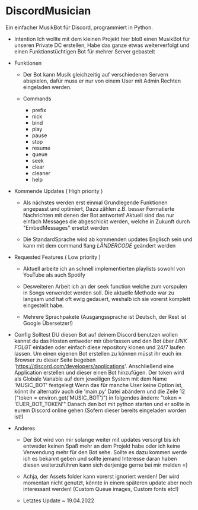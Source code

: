 # DiscordMusician
 Ein einfacher MusikBot für Discord, programmiert in Python.

 - Intention
    Ich wollte mit dem kleinen Projekt hier bloß einen MusikBot für unseren Private DC erstellen,
    Habe das ganze etwas weiterverfolgt und einen Funktionstüchtigen Bot für mehrer Server gebastelt
 
 - Funktionen
    - Der Bot kann Musik gleichzeitig auf verschiedenen Servern abspielen,
      dafür muss er nur von einem User mit Admin Rechten eingeladen werden.

    - Commands
      -  prefix
      -  nick
      -  bind
      -  play
      -  pause
      -  stop
      -  resume
      -  queue
      -  seek
      -  clear
      -  cleaner
      -  help

-  Kommende Updates ( High priority )
   -  Als nächstes werden erst einmal Grundlegende Funktionen angepasst und optimiert,
      Dazu zählen z.B. besser Formatierte Nachrichten mit denen der Bot antwortet!
      Aktuell sind das nur einfach Messages die abgeschickt werden, welche in Zukunft
      durch "EmbedMessages" ersetzt werden

   - Die StandardSprache wird ab kommenden updates Englisch sein und kann mit dem command !lang *LÄNDERCODE* geändert werden

-  Requested Features ( Low priority )
   -  Aktuell arbeite ich an schnell implementierten playlists sowohl von YouTube als auch Spotify

   -  Desweiteren Arbeit ich an der seek function welche zum vorspulen in Songs verwendet werden soll.
      Die aktuelle Methode war zu langsam und hat oft ewig gedauert, weshalb ich sie vorerst komplett eingestellt habe.

   -  Mehrere Sprachpakete (Ausgangssprache ist Deutsch, der Rest ist Google Übersetzer!)

-  Config
    Solltest DU diesen Bot auf deinem Discord benutzen wollen kannst du das Hosten
    entweder mir überlassen und den Bot über *LINK FOLGT* einladen oder einfach diese repository klonen
    und 24/7 laufen lassen.
    Um einen eigenen Bot erstellen zu können müsst ihr euch im Browser zu dieser Seite begeben 'https://discord.com/developers/applications'.
    Anschließend eine Application erstellen und dieser einen Bot hinzufügen.
    Der token wird als Globale Variable auf dem jeweiligen System mit dem Name 'MUSIC_BOT' festgelegt
    Wenn das für manche User keine Option ist, könnt ihr alternativ auch die 'main.py' Datei abändern und die Zeile 12 ("token = environ.get('MUSIC_BOT')")
    in folgendes ändern: "token = 'EUER_BOT_TOKEN'"
    Danach den bot mit python starten und er sollte in eurem Discord online gehen (Sofern dieser bereits eingeladen worden ist!)

-  Anderes
   -  Der Bot wird von mir solange weiter mit updates versorgt bis ich entweder keinen Spaß mehr an dem
      Projekt habe oder ich keine Verwendung mehr für den Bot sehe. Sollte es dazu kommen werde ich es bekannt geben 
      und sollte jemand Interesse daran haben diesen weiterzuführen kann sich derjenige gerne bei mir melden =)

   -  Achja, der Assets folder kann vorerst ignoriert werden!
      Der wird momentan nicht genutzt, könnte in einem späteren update aber noch interessant werden!
      (Custom Queue images, Custom fonts etc!)
   
   -  Letztes Update ~ 19.04.2022
